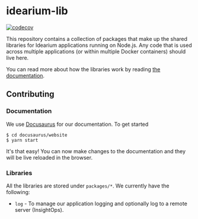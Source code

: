 # idearium-lib

[![codecov](https://codecov.io/gh/idearium/idearium-lib/branch/master/graph/badge.svg)](https://codecov.io/gh/idearium/idearium-lib)

This repository contains a collection of packages that make up the shared libraries for Idearium applications running on Node.js. Any code that is used across multiple applications (or within multiple Docker containers) should live here.

You can read more about how the libraries work by reading [the documentation](https://idearium.github.io/idearium-lib).

## Contributing

### Documentation

We use [Docusaurus](https://docusaurus.io/en/) for our documentation. To get started

```shell
$ cd docusaurus/website
$ yarn start
```

It's that easy! You can now make changes to the documentation and they will be live reloaded in the browser.

### Libraries

All the libraries are stored under `packages/*`. We currently have the following:
- `log` - To manage our application logging and optionally log to a remote server (InsightOps).
